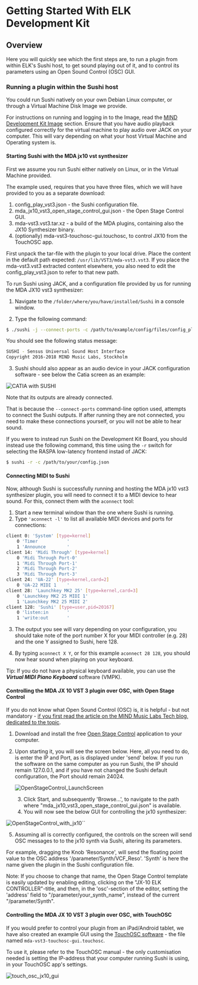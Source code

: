 # Getting Started With ELK Development Kit

## Overview

Here you will quickly see which the first steps are, to run a plugin from within ELK's Sushi host, to get sound playing out of it, and to control its parameters using an Open Sound Control (OSC) GUI.

### Running a plugin within the Sushi host

You could run Sushi natively on your own Debian Linux computer, or through a Virtual Machine Disk Image we provide.

For instructions on running and logging in to the Image, read the [MIND Development Kit Image](mind_devkit_image.md) section. Ensure that you have audio playback configured correctly for the virtual machine to play audio over JACK on your computer. This will vary depending on what your host Virtual Machine and Operating system is.

#### Starting Sushi with the MDA jx10 vst synthesizer

First we assume you run Sushi either natively on Linux, or in the Virtual Machine provided.

The example used, requires that you have three files, which we will have provided to you as a separate download:

1. config_play_vst3.json - the Sushi configuration file.
2. mda_jx10_vst3_open_stage_control_gui.json - the Open Stage Control GUI.
3. mda-vst3.vst3.tar.xz - a build of the MDA plugins, containing also the JX10 Synthesizer binary.
4. (optionally) mda-vst3-touchosc-gui.touchosc, to control JX10 from the TouchOSC app.

First unpack the tar-file with the plugin to your local drive. Place the content in the default path expected: `/usr/lib/VST3/mda-vst3.vst3`. If you place the mda-vst3.vst3 extracted content elsewhere, you also need to edit the config_play_vst3.json to refer to that new path.

To run Sushi using JACK, and a configuration file provided by us for running the MDA JX10 vst3 synthesizer: 

1. Navigate to the `/folder/where/you/have/installed/Sushi` in a console window.

2. Type the following command:

```bash
$ ./sushi -j --connect-ports -c /path/to/example/config/files/config_play_vst3.json
```

You should see the following status message:

```bash
SUSHI - Sensus Universal Sound Host Interface
Copyright 2016-2018 MIND Music Labs, Stockholm
```

3. Sushi should also appear as an audio device in your JACK configuration software - see below the Catia screen as an example:

![CATIA with SUSHI](illustrations/CATIA_with_SUSHI.png)

Note that its outputs are already connected.

That is because the `--connect-ports` command-line option used, attempts to connect the Sushi outputs. If after running they are not connected, you need to make these connections yourself, or you will not be able to hear sound.

If you were to instead run Sushi on the Development Kit Board, you should instead use the following command, this time using the `-r` switch for selecting the RASPA low-latency frontend instad of JACK:

```bash
$ sushi -r -c /path/to/your/config.json
```

#### Connecting MIDI to Sushi

Now, although Sushi is successfully running and hosting the MDA jx10 vst3 synthesizer plugin, you will need to connect it to a MIDI device to hear sound. For this, connect them with the `aconnect` tool:

1. Start a new terminal window than the one where Sushi is running.
2. Type `'aconnect -l'` to list all available MIDI devices and ports for connections:

```bash
client 0: 'System' [type=kernel]
    0 'Timer           '
    1 'Announce        '
client 14: 'Midi Through' [type=kernel]
    0 'Midi Through Port-0'
    1 'Midi Through Port-1'
    2 'Midi Through Port-2'
    3 'Midi Through Port-3'
client 24: 'UA-22' [type=kernel,card=2]
    0 'UA-22 MIDI 1    '
client 28: 'Launchkey MK2 25' [type=kernel,card=3]
    0 'Launchkey MK2 25 MIDI 1'
    1 'Launchkey MK2 25 MIDI 2'
client 128: 'Sushi' [type=user,pid=20167]
    0 'listen:in       '
    1 'write:out       '
```

3. The output you see will vary depending on your configuration, you should take note of the port number X for your MIDI controller (e.g. 28) and the one Y assigned to Sushi, here 128. 

4. By typing `aconnect X Y`, or for this example `aconnect 28 128`, you should now hear sound when playing on your keyboard. 

Tip: If you do not have a physical keyboard available, you can use the ***Virtual MIDI Piano Keyboard*** software (VMPK).

#### Controlling the MDA JX 10 VST 3 plugin over OSC, with Open Stage Control

If you do not know what Open Sound Control (OSC) is, it is helpful - but not mandatory - [if you first read the article on the MIND Music Labs Tech blog, dedicated to the topic](https://www.mindmusiclabs.com/controlling-plug-ins-in-elk-part-1-open-sound-control/).

1. Download and install the free [Open Stage Control](https://openstagecontrol.ammd.net/) application to your computer.

2. Upon starting it, you will see the screen below. Here, all you need to do, is enter the IP and Port, as is displayed under 'send' below. If you run the software on the same computer as you run Sushi, the IP should remain 127.0.0.1, and if you have not changed the Sushi default configuration, the Port should remain 24024.

   ![OpenStageControl_LaunchScreen](illustrations/OpenStageControl_LaunchScreen.png)

   3. Click Start, and subsequently 'Browse...', to navigate to the path where "mda_jx10_vst3_open_stage_control_gui.json" is available.
   4. You will now see the below GUI for controlling the jx10 synthesizer:

![OpenStageControl_with_jx10](illustrations/OpenStageControl_with_jx10.png)``

5. Assuming all is correctly configured, the controls on the screen will send OSC messages to to the jx10 synth via Sushi, altering its parameters.

For example, dragging the Knob 'Resonance', will send the floating point value to the OSC address  '/parameter/Synth/VCF_Reso'. 'Synth' is here the name given the plugin in the Sushi configuration file. 

Note: If you choose to change that name, the Open Stage Control  template is easily updated by  enabling editing, clicking on the "JX-10 ELK CONTROLLER"-title, and then, in the 'osc'-section of the editor, setting the 'address' field to "/parameter/your_synth_name", instead of the current "/parameter/Synth".

#### Controlling the MDA JX 10 VST 3 plugin over OSC, with TouchOSC

If you would prefer to control your plugin from an iPad/Android tablet, we have also created an example GUI using the [TouchOSC software](https://hexler.net/touchosc) - the file named `mda-vst3-touchosc-gui.touchosc`.

To use it, please refer to the TouchOSC manual - the only customisation needed is setting the IP-address that your computer running Sushi is using, in your TouchOSC app's settings.

![touch_osc_jx10_gui](illustrations/touch_osc_jx10_gui.png)